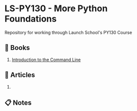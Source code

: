# LS-PY130 - More Python Foundations
Repository for working through Launch School's PY130 Course

## :green_book: Books
1. [Introduction to the Command Line](https://launchschool.com/books/command_line)

## :memo: Articles
1. 

## :clipboard: Notes